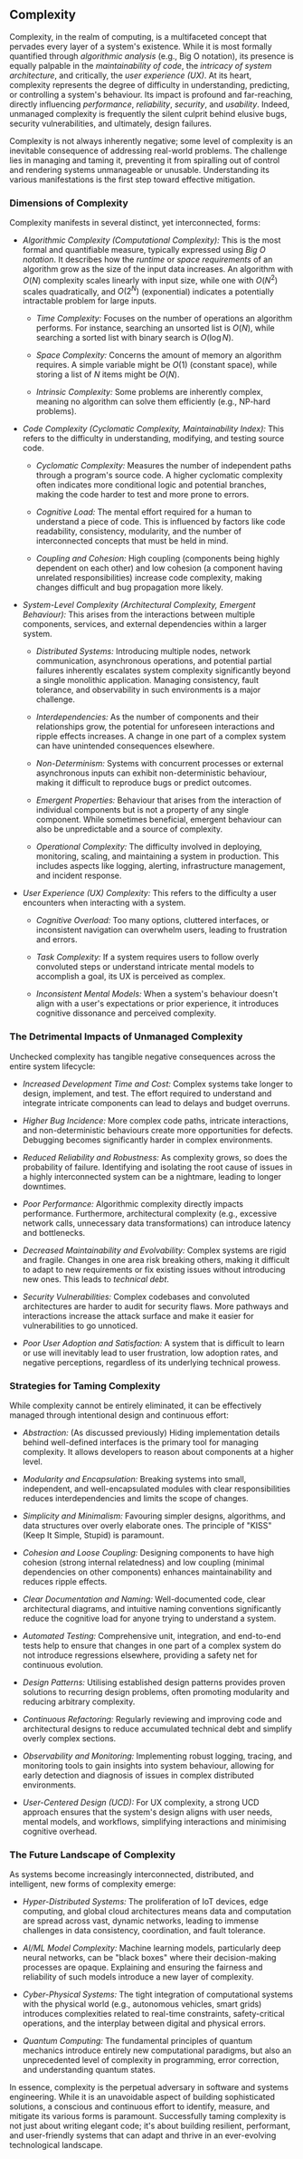 
## Complexity

Complexity, in the realm of computing, is a multifaceted concept that pervades every layer of a
system's existence. While it is most formally quantified through *algorithmic analysis*
(e.g., Big O notation), its presence is equally palpable in the *maintainability of code*, the
*intricacy of system architecture*, and critically, the *user experience (UX)*. At its heart,
complexity represents the degree of difficulty in understanding, predicting, or controlling a 
system's behaviour. Its impact is profound and far-reaching, directly influencing *performance*,
*reliability*, *security*, and *usability*. Indeed, unmanaged complexity is frequently the silent
culprit behind elusive bugs, security vulnerabilities, and ultimately, design failures.

Complexity is not always inherently negative; some level of complexity is an inevitable consequence
of addressing real-world problems. The challenge lies in managing and taming it, preventing it from
spiralling out of control and rendering systems unmanageable or unusable. Understanding its various 
manifestations is the first step toward effective mitigation.


### Dimensions of Complexity

Complexity manifests in several distinct, yet interconnected, forms:

* *Algorithmic Complexity (Computational Complexity):* This is the most formal and quantifiable measure,
  typically expressed using *Big O notation*. It describes how the *runtime* or *space requirements* of
  an algorithm grow as the size of the input data increases. An algorithm with $O(N)$ complexity scales
  linearly with input size, while one with $O(N^2)$ scales quadratically, and $O(2^N)$ (exponential)
  indicates a potentially intractable problem for large inputs.

    * *Time Complexity:* Focuses on the number of operations an algorithm performs. For instance, searching
      an unsorted list is $O(N)$, while searching a sorted list with binary search is $O(\log N)$.

    * *Space Complexity:* Concerns the amount of memory an algorithm requires. A simple variable might
      be $O(1)$ (constant space), while storing a list of $N$ items might be $O(N)$.

    * *Intrinsic Complexity:* Some problems are inherently complex, meaning no algorithm can solve them
      efficiently (e.g., NP-hard problems).

* *Code Complexity (Cyclomatic Complexity, Maintainability Index):* This refers to the difficulty in
  understanding, modifying, and testing source code.

    * *Cyclomatic Complexity:* Measures the number of independent paths through a program's source code.
      A higher cyclomatic complexity often indicates more conditional logic and potential branches, making
      the code harder to test and more prone to errors.

    * *Cognitive Load:* The mental effort required for a human to understand a piece of code. This is
      influenced by factors like code readability, consistency, modularity, and the number of interconnected
      concepts that must be held in mind.

    * *Coupling and Cohesion:* High coupling (components being highly dependent on each other) and low
      cohesion (a component having unrelated responsibilities) increase code complexity, making changes
      difficult and bug propagation more likely.

* *System-Level Complexity (Architectural Complexity, Emergent Behaviour):* This arises from the interactions
  between multiple components, services, and external dependencies within a larger system.

    * *Distributed Systems:* Introducing multiple nodes, network communication, asynchronous operations,
      and potential partial failures inherently escalates system complexity significantly beyond a single
      monolithic application. Managing consistency, fault tolerance, and observability in such environments
      is a major challenge.

    * *Interdependencies:* As the number of components and their relationships grow, the potential for
      unforeseen interactions and ripple effects increases. A change in one part of a complex system can
      have unintended consequences elsewhere.

    * *Non-Determinism:* Systems with concurrent processes or external asynchronous inputs can exhibit
      non-deterministic behaviour, making it difficult to reproduce bugs or predict outcomes.

    * *Emergent Properties:* Behaviour that arises from the interaction of individual components but is
      not a property of any single component. While sometimes beneficial, emergent behaviour can also
      be unpredictable and a source of complexity.

    * *Operational Complexity:* The difficulty involved in deploying, monitoring, scaling, and maintaining
      a system in production. This includes aspects like logging, alerting, infrastructure management,
      and incident response.

* *User Experience (UX) Complexity:* This refers to the difficulty a user encounters when interacting with a system.

    * *Cognitive Overload:* Too many options, cluttered interfaces, or inconsistent navigation can
      overwhelm users, leading to frustration and errors.

    * *Task Complexity:* If a system requires users to follow overly convoluted steps or understand
      intricate mental models to accomplish a goal, its UX is perceived as complex.

    * *Inconsistent Mental Models:* When a system's behaviour doesn't align with a user's expectations
      or prior experience, it introduces cognitive dissonance and perceived complexity.


### The Detrimental Impacts of Unmanaged Complexity

Unchecked complexity has tangible negative consequences across the entire system lifecycle:

* *Increased Development Time and Cost:* Complex systems take longer to design, implement, and test. The effort required to understand and integrate intricate components can lead to delays and budget overruns.

* *Higher Bug Incidence:* More complex code paths, intricate interactions, and non-deterministic behaviours create more opportunities for defects. Debugging becomes significantly harder in complex environments.

* *Reduced Reliability and Robustness:* As complexity grows, so does the probability of failure. Identifying and isolating the root cause of issues in a highly interconnected system can be a nightmare, leading to longer downtimes.

* *Poor Performance:* Algorithmic complexity directly impacts performance. Furthermore, architectural complexity (e.g., excessive network calls, unnecessary data transformations) can introduce latency and bottlenecks.

* *Decreased Maintainability and Evolvability:* Complex systems are rigid and fragile. Changes in one area risk breaking others, making it difficult to adapt to 
new requirements or fix existing issues without introducing new ones. This leads to *technical debt*.

* *Security Vulnerabilities:* Complex codebases and convoluted architectures are harder to audit for security flaws. More pathways and interactions increase the attack surface and make it easier for vulnerabilities to go unnoticed.

* *Poor User Adoption and Satisfaction:* A system that is difficult to learn or use will inevitably lead to user frustration, low adoption rates, and negative perceptions, regardless of its underlying technical prowess.


### Strategies for Taming Complexity

While complexity cannot be entirely eliminated, it can be effectively managed through intentional design and continuous effort:

* *Abstraction:* (As discussed previously) Hiding implementation details behind well-defined interfaces
  is the primary tool for managing complexity. It allows developers to reason about components at a
  higher level.

* *Modularity and Encapsulation:* Breaking systems into small, independent, and well-encapsulated modules
  with clear responsibilities reduces interdependencies and limits the scope of changes.

* *Simplicity and Minimalism:* Favouring simpler designs, algorithms, and data structures over overly
  elaborate ones. The principle of "KISS" (Keep It Simple, Stupid) is paramount.

* *Cohesion and Loose Coupling:* Designing components to have high cohesion (strong internal relatedness)
  and low coupling (minimal dependencies on other components) enhances maintainability and reduces
  ripple effects.

* *Clear Documentation and Naming:* Well-documented code, clear architectural diagrams, and intuitive
  naming conventions significantly reduce the cognitive load for anyone trying to understand a system.

* *Automated Testing:* Comprehensive unit, integration, and end-to-end tests help to ensure that changes
  in one part of a complex system do not introduce regressions elsewhere, providing a safety net for
  continuous evolution.

* *Design Patterns:* Utilising established design patterns provides proven solutions to recurring design
  problems, often promoting modularity and reducing arbitrary complexity.

* *Continuous Refactoring:* Regularly reviewing and improving code and architectural designs to reduce
  accumulated technical debt and simplify overly complex sections.

* *Observability and Monitoring:* Implementing robust logging, tracing, and monitoring tools to gain
  insights into system behaviour, allowing for early detection and diagnosis of issues in complex
  distributed environments.

* *User-Centered Design (UCD):* For UX complexity, a strong UCD approach ensures that the system's
  design aligns with user needs, mental models, and workflows, simplifying interactions and minimising
  cognitive overhead.


### The Future Landscape of Complexity

As systems become increasingly interconnected, distributed, and intelligent, new forms of complexity emerge:

* *Hyper-Distributed Systems:* The proliferation of IoT devices, edge computing, and global cloud architectures
  means data and computation are spread across vast, dynamic networks, leading to immense challenges in data
  consistency, coordination, and fault tolerance.

* *AI/ML Model Complexity:* Machine learning models, particularly deep neural networks, can be "black boxes"
  where their decision-making processes are opaque. Explaining and ensuring the fairness and reliability of
  such models introduce a new layer of complexity.

* *Cyber-Physical Systems:* The tight integration of computational systems with the physical world (e.g.,
  autonomous vehicles, smart grids) introduces complexities related to real-time constraints, safety-critical
  operations, and the interplay between digital and physical errors.

* *Quantum Computing:* The fundamental principles of quantum mechanics introduce entirely new computational
  paradigms, but also an unprecedented level of complexity in programming, error correction, and understanding
  quantum states.

In essence, complexity is the perpetual adversary in software and systems engineering. While it is an unavoidable
aspect of building sophisticated solutions, a conscious and continuous effort to identify, measure, and mitigate
its various forms is paramount. Successfully taming complexity is not just about writing elegant code; it's about
building resilient, performant, and user-friendly systems that can adapt and thrive in an ever-evolving technological
landscape.